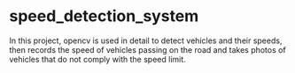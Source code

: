 # speed_detection_system
In this project, opencv is used in detail to detect vehicles and their speeds, then records the speed of vehicles passing on the road and takes photos of vehicles that do not comply with the speed limit.
